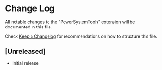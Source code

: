 # Change Log

All notable changes to the "PowerSystemTools" extension will be documented in this file.

Check [Keep a Changelog](http://keepachangelog.com/) for recommendations on how to structure this file.

## [Unreleased]

- Initial release